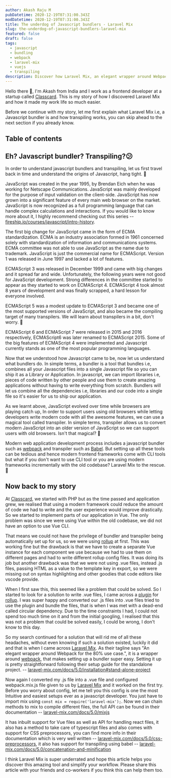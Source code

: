 ```yaml
---
author: Akash Raju M
pubDatetime: 2020-12-19T07:31:00.343Z
modDatetime: 2020-12-19T07:31:00.343Z
title: The underdog of Javascript bundlers - Laravel Mix
slug: the-underdog-of-javascript-bundlers-laravel-mix
featured: false
draft: false
tags:
  - javascript
  - bundling
  - webpack
  - laravel-mix
  - vuejs
  - transpiling
description: Discover how Laravel Mix, an elegant wrapper around Webpack, can simplify your JavaScript bundling and transpiling process, especially when integrating modern frameworks like Vue.js into legacy codebases.
---
```


Hello there 👋, I'm Akash from India and I work as a frontend developer at a startup called [Classcard](https://www.classcardapp.com/). This is my story of how I discovered Laravel Mix and how it made my work life so much easier.

Before we continue with my story, let me first explain what Laravel Mix i.e, a Javascript bundler is and how transpiling works, you can skip ahead to the next section if you already know.

## Table of contents

## Eh? Javascript bundler? Transpiling?😕

In order to understand javascript bundlers and transpiling, let us first travel back in time and understand the origins of Javascript, hang tight. 🌟

JavaScript was created in the year 1995, by Brendan Eich when he was working for Netscape Communications. JavaScript was mainly developed for the purpose of input validation on the client-side. JavaScript has now grown into a significant feature of every main web browser on the market. JavaScript is now recognized as a full programming language that can handle complex calculations and interactions. If you would like to know more about it, I highly recommend checking out this series -- [fireship.io/courses/javascript/intro-history](https://fireship.io/courses/javascript/intro-history/).

The first big change for JavaScript came in the form of ECMA standardization. ECMA is an industry association formed in 1961 concerned solely with standardization of information and communications systems. ECMA committee was not able to use JavaScript as the name due to trademark. JavaScript is just the commercial name for ECMAScript. Version 1 was released in June 1997 and lacked a lot of features.

ECMAScript 3 was released in December 1999 and came with big changes and it spread far and wide. Unfortunately, the following years were not good for JavaScript development. Strong differences in the committee started to appear as they started to work on ECMAScript 4. ECMAScript 4 took almost 8 years of development and was finally scrapped, a hard lesson for everyone involved.

ECMAScript 5 was a modest update to ECMAScript 3 and became one of the most supported versions of JavaScript, and also became the compiling target of many transpilers. We will learn about transpilers in a bit, don't worry. 💪

ECMAScript 6 and ECMAScript 7 were released in 2015 and 2016 respectively, ECMAScript6 was later renamed to ECMAScript 2015. Some of the big features of ECMAScript 4 were implemented and Javascript currently stands as one of the most popular programming languages.

Now that we understood how Javascript came to be, now let us understand what bundlers do. In simple terms, a bundler is a tool that bundles i.e, combines all your Javascript files into a single Javascript file so you can ship it as a Library or Application. In javascript, we can import libraries i.e, pieces of code written by other people and use them to create amazing applications without having to write everything from scratch. Bundlers will let us combine all the dependencies i.e, libraries and our code into a single file so it's easier for us to ship our application.

As we learnt above, JavaScript evolved over time while browsers are playing catch up, In order to support users using old browsers while letting developers write modern code with all the awesome features, we can use a magical tool called transpiler. In simple terms, transpiler allows us to convert modern JavaScript into an older version of JavaScript so we can support users with old browsers. Isn't that magical? 🍄

Modern web application development process includes a javascript bundler such as [webpack](https://webpack.js.org/) and transpiler such as [Babel](https://babeljs.io/). But setting up all these tools can be tedious and hence modern frontend frameworks come with CLI tools but what if you don't want to use CLI tool or you are using modern frameworks incrementally with the old codebase? Laravel Mix to the rescue. 🦸

## Now back to my story

At [Classcard](https://www.classcardapp.com/), we started with PHP but as the time passed and application grew, we realised that using a modern framework could reduce the amount of code we had to write and the user experience would improve drastically. So we started to implement parts of our application in Vue. The only problem was since we were using Vue within the old codebase, we did not have an option to use Vue CLI.

That means we could not have the privilege of bundler and transpiler being automatically set up for us, so we were using [rollup](https://rollupjs.org/) at first. This was working fine but the drawback is that we have to create a separate Vue instance for each component we use because we had to use them on different pages and had to write different rollup config files. It was doing its job but another drawback was that we were not using .vue files, instead .js files, passing HTML as a value to the template key in export, so we were missing out on syntax highlighting and other goodies that code editors like vscode provide.

When I first saw this, this seemed like a problem that could be solved. So I started to look for a solution to write .vue files, I came across a [plugin](https://rollup-plugin-vue.vuejs.org/) for [rollup](https://rollupjs.org/). I was super happy and converted our .js files into .vue files tried to use the plugin and bundle the files, that is when I was met with a dead-end called circular dependency. Due to the time constraints I had, I could not spend too much time on it and from the initial googling, I realised that this was not a problem that could be solved easily, I could be wrong, I don't know to this day.

So my search continued for a solution that will rid me of all these headaches, without even knowing if such a solution existed, luckily it did and that is when I came across [Laravel Mix](https://laravel-mix.com/). As their tagline says "An elegant wrapper around Webpack for the 80% use case.", it is a wrapper around [webpack](https://webpack.js.org/), that makes setting up a bundler super easy. Setting it up is pretty straightforward following their setup guide for the standalone project. -- [laravel-mix.com/docs/5.0/installation#stand-alone-project](https://laravel-mix.com/docs/5.0/installation#stand-alone-project)

Now again I converted my .js file into a .vue file and configured webpack.mix.js file given to us by [Laravel Mix](https://laravel-mix.com/) and it worked on the first try. Before you worry about config, let me tell you this config is one the most Intuitive and easiest setups ever as a javascript developer. You just have to import mix using `const mix = require('laravel-mix');`. Now we can chain methods to mix to compile different files, the full API can be found in their documentation -- [laravel-mix.com/docs/5.0/mixjs](https://laravel-mix.com/docs/5.0/mixjs)

It has inbuilt support for Vue files as well as API for handling react files, it also has a method to take care of typescript files and also comes with support for CSS preprocessors, you can find more info in their documentation which is very well written -- [laravel-mix.com/docs/5.0/css-preprocessors](https://laravel-mix.com/docs/5.0/css-preprocessors), it also has support for transpiling using babel -- [laravel-mix.com/docs/5.0/concatenation-and-minification](https://laravel-mix.com/docs/5.0/concatenation-and-minification)

I think Laravel Mix is super underrated and hope this article helps you discover this amazing tool and simplify your workflow. Please share this article with your friends and co-workers if you think this can help them too.

